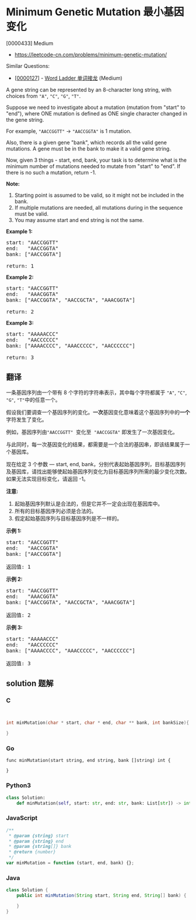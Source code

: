 # Minimum Genetic Mutation 最小基因变化

[0000433] Medium

- https://leetcode-cn.com/problems/minimum-genetic-mutation/

Similar Questions:

- [[0000127](https://leetcode-cn.com/problems/word-ladder/)] - [Word Ladder 单词接龙](./0000127.word-ladder.md) (Medium)

A gene string can be represented by an 8-character long string, with choices from `"A"`, `"C"`, `"G"`, `"T"`.

Suppose we need to investigate about a mutation (mutation from "start" to "end"), where ONE mutation is defined as ONE single character changed in the gene string.

For example, `"AACCGGTT"` -> `"AACCGGTA"` is 1 mutation.

Also, there is a given gene "bank", which records all the valid gene mutations. A gene must be in the bank to make it a valid gene string.

Now, given 3 things - start, end, bank, your task is to determine what is the minimum number of mutations needed to mutate from "start" to "end". If there is no such a mutation, return -1.

**Note:**

1.  Starting point is assumed to be valid, so it might not be included in the bank.
2.  If multiple mutations are needed, all mutations during in the sequence must be valid.
3.  You may assume start and end string is not the same.

**Example 1:**

<pre>start: "AACCGGTT"
end:   "AACCGGTA"
bank: ["AACCGGTA"]

return: 1
</pre>

**Example 2:**

<pre>start: "AACCGGTT"
end:   "AAACGGTA"
bank: ["AACCGGTA", "AACCGCTA", "AAACGGTA"]

return: 2
</pre>

**Example 3:**

<pre>start: "AAAAACCC"
end:   "AACCCCCC"
bank: ["AAAACCCC", "AAACCCCC", "AACCCCCC"]

return: 3
</pre>

## 翻译

一条基因序列由一个带有 8 个字符的字符串表示，其中每个字符都属于 `"A"`, `"C"`, `"G"`, `"T"`中的任意一个。

假设我们要调查一个基因序列的变化。**一次**基因变化意味着这个基因序列中的**一个**字符发生了变化。

例如，基因序列由`"AACCGGTT"`  变化至  `"AACCGGTA"` 即发生了一次基因变化。

与此同时，每一次基因变化的结果，都需要是一个合法的基因串，即该结果属于一个基因库。

现在给定 3 个参数 — start, end, bank，分别代表起始基因序列，目标基因序列及基因库，请找出能够使起始基因序列变化为目标基因序列所需的最少变化次数。如果无法实现目标变化，请返回 -1。

**注意:**

1.  起始基因序列默认是合法的，但是它并不一定会出现在基因库中。
2.  所有的目标基因序列必须是合法的。
3.  假定起始基因序列与目标基因序列是不一样的。

**示例 1:**

<pre>start: "AACCGGTT"
end:   "AACCGGTA"
bank: ["AACCGGTA"]

返回值: 1
</pre>

**示例 2:**

<pre>start: "AACCGGTT"
end:   "AAACGGTA"
bank: ["AACCGGTA", "AACCGCTA", "AAACGGTA"]

返回值: 2
</pre>

**示例 3:**

<pre>start: "AAAAACCC"
end:   "AACCCCCC"
bank: ["AAAACCCC", "AAACCCCC", "AACCCCCC"]

返回值: 3
</pre>

## solution 题解

### C

```c


int minMutation(char * start, char * end, char ** bank, int bankSize){

}


```

### Go

```golang
func minMutation(start string, end string, bank []string) int {

}
```

### Python3

```python
class Solution:
    def minMutation(self, start: str, end: str, bank: List[str]) -> int:

```

### JavaScript

```javascript
/**
 * @param {string} start
 * @param {string} end
 * @param {string[]} bank
 * @return {number}
 */
var minMutation = function (start, end, bank) {};
```

### Java

```java
class Solution {
    public int minMutation(String start, String end, String[] bank) {

    }
}
```
